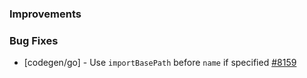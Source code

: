 ### Improvements


### Bug Fixes

- [codegen/go] - Use `importBasePath` before `name` if specified
  [#8159](https://github.com/pulumi/pulumi/pull/8159)
